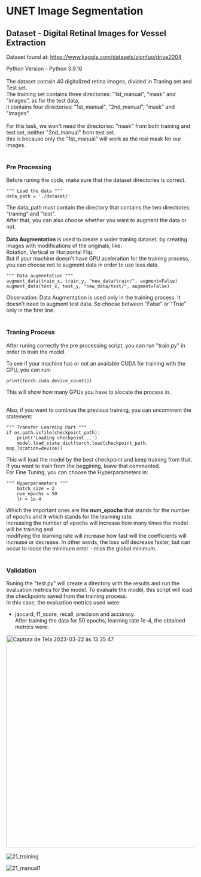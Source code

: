 # UNET Image Segmentation
## Dataset - Digital Retinal Images for Vessel Extraction
Dataset found at: https://www.kaggle.com/datasets/zionfuo/drive2004

Python Version - Python 3.9.16
<br />
<br />
The dataset contain 40 digitalized retina images, divided in Traning set and Test set. <br />
The training set contains three directories: "1st_manual", "mask" and "images", as for the test data, <br />
it contains four directories: "1st_manual", "2nd_manual", "mask" and "images". <br />
<br />
For this task, we won't need the directories: "mask" from both training and test set, neither "2nd_manual" from test set. <br />
this is because only the "1st_manual" will work as the real mask for our images.
<br />
<br />
### Pre Processing

Before runing the code, make sure that the dataset directories is correct.
```
""" Load the data """
data_path = './dataset/'
```
The data_path must contain the directory that contains the two directories: "traning" and "test". <br />
After that, you can also choose whether you want to augment the data or not. <br /> <br />
**Data Augmentation** is used to create a wider traning dataset, by creating images with modifications of the originals, like: <br />
Rotation, Vertical or Horizontal Flip. <br />
But if your machine doesn't have GPU aceleration for the training process, you can choose not to augment data in order to use less data.
```
""" Data augmentation """
augment_data(train_x, train_y, "new_data/train/", augment=False)
augment_data(test_x, test_y, "new_data/test/", augment=False)
```

Observation: Data Augmentation is used only in the training process. It doesn't need to augment test data. So choose between "False" or "True" only in the first line. <br /> <br />

### Traning Process
After runing correctly the pre processing script, you can run "train.py" in order to train the model.

To see if your machine has or not an available CUDA for training with the GPU, you can run:
```
print(torch.cuda.device_count())
```
This will show how many GPUs you have to alocate the process in. <br /> <br />

Also, if you want to continue the previous training, you can uncomment the statement:
```
""" Transfer Learning Part """
if os.path.isfile(checkpoint_path):
    print('Loading checkpoint...')
    model.load_state_dict(torch.load(checkpoint_path, map_location=device))
```
This will load the model by the best checkpoint and keep training from that. If you want to train from the beggining, leave that commented. <br />
For Fine Tuning, you can choose the Hyperparameters in:
```
""" Hyperparameters """
    batch_size = 2
    num_epochs = 50
    lr = 1e-4
```
Which the important ones are the **num_epochs** that stands for the number of epochs and **lr** which stands for the learning rate. <br />
increasing the number of epochs will increase how many times the model will be training and <br />
modifying the learning rate will increase how fast will the coefficients will increase or decrease. In other words, the loss will decrease faster, but can occur to loose the minimum error - miss the global minimum. <br /> <br />

### Validation
Runing the "test.py" will create a directory with the results and run the evaluation metrics for the model. To evaluate the model, this script will load the checkpoints saved from the training process. <br />
In this case, the evaluation metrics used were: <br />
-   jaccard, f1_score, recall, precision and accuracy. <br />
After training the data for 50 epochs, learning rate 1e-4, the obtained metrics were:

<img width="567" alt="Captura de Tela 2023-03-22 às 13 35 47" src="https://user-images.githubusercontent.com/33949962/226974864-8f694fb6-f43f-4714-bd76-b28ea4f7e2d9.png">








![21_training](https://user-images.githubusercontent.com/33949962/226974924-c2df1c64-205b-42f7-bd33-28c14d119bb0.png)



![21_manual1](https://user-images.githubusercontent.com/33949962/226975005-6430b54d-f8d0-404d-b0ca-e49a768c8255.gif)
